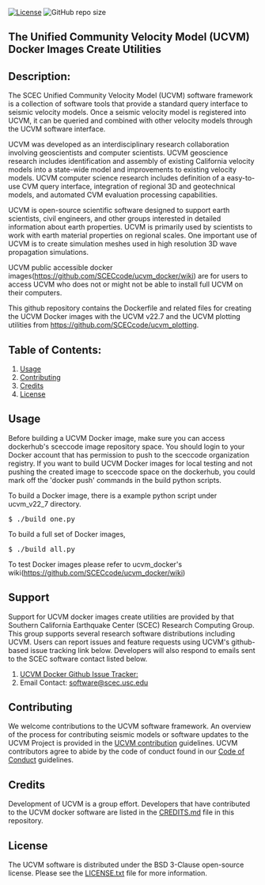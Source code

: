 [![License](https://img.shields.io/badge/License-BSD_3--Clause-blue.svg)](https://opensource.org/licenses/BSD-3-Clause)
![GitHub repo size](https://img.shields.io/github/repo-size/sceccode/ucvm_docker)

## The Unified Community Velocity Model (UCVM) Docker Images Create Utilities 

## Description: 
The SCEC Unified Community Velocity Model (UCVM) software framework is a collection of software tools that provide a standard query interface to seismic velocity models. Once a seismic velocity model is registered into UCVM, it can be queried and combined with other velocity models through the UCVM software interface.

UCVM was developed as an interdisciplinary research collaboration involving geoscientists and computer scientists. UCVM geoscience research includes identification and assembly of existing California velocity models into a state-wide model and improvements to existing velocity models. UCVM computer science research includes definition of a easy-to-use CVM query interface, integration of regional 3D and geotechnical models, and automated CVM evaluation processing capabilities.

UCVM is open-source scientific software designed to support earth scientists, civil engineers, and other groups interested in detailed information about earth properties. UCVM is primarily used by scientists to work with earth material properties on regional scales. One important use of UCVM is to create simulation meshes used in high resolution 3D wave propagation simulations.

UCVM public accessible docker images(https://github.com/SCECcode/ucvm_docker/wiki) are for users to access UCVM who does not or might not be able to install full UCVM on their computers.

This github repository contains the Dockerfile and related files for creating the UCVM Docker images with the UCVM v22.7 and the UCVM plotting utilities from https://github.com/SCECcode/ucvm_plotting. 

## Table of Contents:
1. [Usage](#usage)
2. [Contributing](#contributing)
3. [Credits](#credit)
4. [License](#license)

## Usage
Before building a UCVM Docker image, make sure you can access dockerhub's sceccode image repository space. You should login to your Docker account that has permission to push to the sceccode organization registry. If you want to build UCVM Docker images for 
local testing and not pushing the created image to sceccode space on the dockerhub, you could mark off the 'docker push' commands in the build python scripts.

To build a Docker image, there is a example python script under ucvm_v22_7 directory.
<pre>
$ ./build_one.py
</pre>

To build a full set of Docker images, 
<pre>
$ ./build_all.py
</pre>

To test Docker images please refer to ucvm_docker's wiki(https://github.com/SCECcode/ucvm_docker/wiki)

## Support
Support for UCVM docker images create utilities are provided by that Southern California Earthquake Center (SCEC) Research Computing Group. This group supports several research software distributions including UCVM. Users can report issues and feature requests using UCVM's github-based issue tracking link below. Developers will also respond to emails sent to the SCEC software contact listed below.
1. [UCVM Docker Github Issue Tracker:](https://github.com/SCECcode/create_ucvm_docker/issues)
2. Email Contact: software@scec.usc.edu

## Contributing
We welcome contributions to the UCVM software framework. An overview of the process for contributing seismic models or software updates to the UCVM Project is provided in the [UCVM contribution](CONTRIBUTING.md) guidelines. UCVM contributors agree to abide by the code of conduct found in our [Code of Conduct](CODE_OF_CONDUCT.md) guidelines.

## Credits
Development of UCVM is a group effort. Developers that have contributed to the UCVM docker software are listed in the [CREDITS.md](CREDITS.md) file in this repository.

## License
The UCVM software is distributed under the BSD 3-Clause open-source license. Please see the [LICENSE.txt](LICENSE.txt) file for more information.
